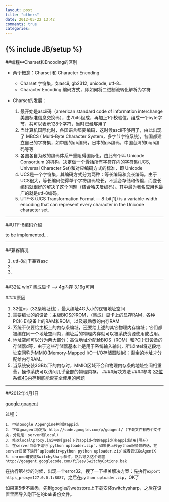 ```yaml
---
layout: post
title: "others"
date: 2012-05-22 13:42
comments: true
categories: 
---
```

{% include JB/setup %}<!--more-->
-----------------------------------------
##编程中Charset和Encoding的区别

* 两个概念：Charset 和 Character Encoding

    * Charset 字符集，如ascii, gb2312, unicode, utf-8...
    * Character Encoding 编码方式，即如何将二进制流转化解析为字符

* Charset的发展：

    1. 最开始是ascii码（american standard code of information interchange 美国标准信息交换码），由7bits组成，再加上1个校验位，组成一个byte字节，共可以表示128个字符，当时已经够用了
    2. 当计算机国际化时，各国语言都要编码，这时候ascii不够用了，由此出现了 MBCS ( Multi-Byte Character System，多字节字符系统)，各国都建立自己的字符集，如中国的gb编码，日本的gis编码，中国台湾的big5编码等等
    3. 各国各自为政的编码体系严重阻碍国际化，由此有个叫 Unicode Consortium 的机构，决定做一个囊括所有字符在内的字符集(UCS, Universal Character Set)和对应编码方式的标准，即 Unicode
    4. UCS是一个字符集，其编码方式分为两种：等长编码和变长编码。由于UCS很大，等长编码使得单个字符编码较长，不适合存储和传输，而变长编码就很好的解决了这个问题（结合哈夫曼编码）。其中最为著名应用也最广的就是utf-8编码。
    5. UTF-8 (UCS Transformation Format — 8-bit[1]) is a variable-width encoding that can represent every character in the Unicode character set. 

---------------
##UTF-8编码介绍

to be implemented...

---------------
##兼容情况

1. utf-8向下兼容asc
2. 
3. 

-----------------------------------------
##32位 win7 集成显卡 --> 4g内存 3.16g可用

####原因
1. 32位os（32条地址线），最大编址4G大小的逻辑地址空间
2. 需要编址的的设备：主板BIOS的ROM，（集成）显卡上的显存RAM，各种PCI(-E)设备上的RAM和ROM，以及最熟悉的内存RAM
3. 系统不仅要给主板上的内存条编址，还要给上述的其它物理内存编址；它们都被编在同一个地址空间内，编址后的物理内存就可以被系统资源使用或占用。
4. 地址空间可以分为两大部分：高位地址分配给BIOS（ROM）和PCI(-E)设备的存储器d等，由于这些存储器基本上是用于系统输入输出，所以Intel将这段地址空间称为MMIO(Memory-Mapped I/O—I/O存储器映射)；剩余的地址才分配给内存RAM。
5. 当系统安装3GB以下的内存时，MMIO区域不会和物理内存条的地址空间相重叠，操作系统可以访问几乎全部的物理内存。 
####解决方法
####参考
[32位系统4G内存到底能否完全使用的问题](http://www.2cto.com/os/201205/132001.html)

------------------------
##2012年4月1日

[google goagent](http://code.google.com/p/goagent/)

过程：

    1. 申请Google Appengine并创建appid。
    2. 下载goagent稳定版 http://code.google.com/p/goagent/ (下载文件有两个文件夹，分别是：server和local)
    3. 修改local\proxy.ini中的[gae]下的appid=你的appid(多appid请用|隔开)
    4. 在server目录下运行`python uploader.zip`，如果要上传python服务端的话，在server目录下运行`uploaddir=python python uploader.zip`或者尝试GoAgentX
    5. chrome请安装SwitchySharp插件，然后导入这个设置http://goagent.googlecode.com/files/SwitchyOptions.bak

在执行第4步的时候，出现一个error32，搜了一下相关解决方案：先执行`export https_proxy=127.0.0.1:8087`，之后在`python uploader.zip`，OK了

如果第5步不熟悉，先到google的webstore上下载安装switchysharp，之后在设置里面导入刚下在的bak备份文件。
